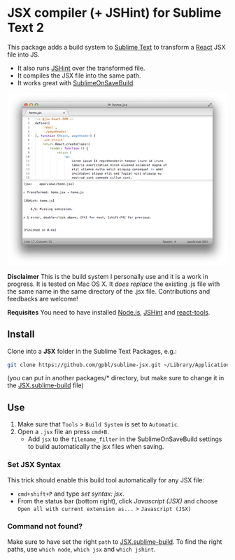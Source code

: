 JSX compiler (+ JSHint) for Sublime Text 2
===========

This package adds a build system to [Sublime Text](http://sublimetext.com) to transform a [React](http://facebook.github.io/react/) JSX file into JS. 

* It also runs [JSHint](https://github.com/jshint/jshint) over the transformed file.
* It compiles the JSX file into the same path.
* It works great with [SublimeOnSaveBuild](https://github.com/alexnj/SublimeOnSaveBuild).

![ScreenShot](preview.png)


**Disclaimer** This is the build system I personally use and it is a work in progress. It is tested on Mac OS X. It *does replace* the existing .js file with the same name in the same directory of the .jsx file. Contributions and feedbacks are welcome! 

**Requisites** You need to have installed [Node.js](http://nodejs.org), [JSHint](https://github.com/jshint/jshint) and [react-tools](https://npmjs.org/package/react-tools). 

## Install

Clone into a **JSX** folder in the Sublime Text Packages, e.g.:

```bash
git clone https://github.com/gpbl/sublime-jsx.git ~/Library/Application\ Support/Sublime\ Text\ 2/Packages/JSX
```

(you can put in another packages/* directory, but make sure to change it in the [JSX.sublime-build](JSX.sublime-build) file)

## Use

1. Make sure that `Tools` > `Build System` is set to `Automatic`.
2. Open a `.jsx` file an press `cmd+B`. 
    * Add `jsx` to the `filename_filter` in the SublimeOnSaveBuild settings to build automatically the jsx files when saving.

### Set JSX Syntax

This trick should enable this build tool automatically for any JSX file:
* `cmd+shift+P` and type *set syntax: jsx*. 
* From the status bar (bottom right), click *Javascript (JSX)* and choose `Open all with current extension as...` > `Javascript (JSX)`

### Command not found?

Make sure to have set the right `path` to [JSX.sublime-build](JSX.sublime-build). To find the right paths, use `which node`, `which jsx` and `which jshint`.